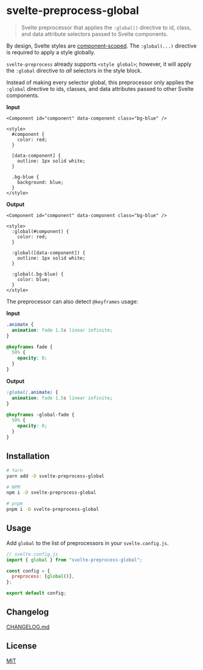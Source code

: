 # svelte-preprocess-global

> Svelte preprocessor that applies the `:global()` directive to id, class, and data attribute selectors passed to Svelte components.

By design, Svelte styles are [component-scoped](https://svelte.dev/docs#component-format-style). The `:global(...)` directive is required to apply a style globally.

`svelte-preprocess` already supports `<style global>`; however, it will apply the `:global` directive to _all_ selectors in the style block.

Instead of making every selector global, this preprocessor only applies the `:global` directive to ids, classes, and data attributes passed to other Svelte components.

**Input**

```svelte
<Component id="component" data-component class="bg-blue" />

<style>
  #component {
    color: red;
  }

  [data-component] {
    outline: 1px solid white;
  }

  .bg-blue {
    background: blue;
  }
</style>
```

**Output**

```svelte
<Component id="component" data-component class="bg-blue" />

<style>
  :global(#component) {
    color: red;
  }

  :global([data-component]) {
    outline: 1px solid white;
  }

  :global(.bg-blue) {
    color: blue;
  }
</style>
```

The preprocessor can also detect `@keyframes` usage:

**Input**

```css
.animate {
  animation: fade 1.5s linear infinite;
}

@keyframes fade {
  50% {
    opacity: 0;
  }
}
```

**Output**

```css
:global(.animate) {
  animation: fade 1.5s linear infinite;
}

@keyframes -global-fade {
  50% {
    opacity: 0;
  }
}
```

## Installation

```bash
# Yarn
yarn add -D svelte-preprocess-global

# NPM
npm i -D svelte-preprocess-global

# pnpm
pnpm i -D svelte-preprocess-global
```

## Usage

Add `global` to the list of preprocessors in your `svelte.config.js`.

```js
// svelte.config.js
import { global } from "svelte-preprocess-global";

const config = {
  preprocess: [global()],
};

export default config;
```

## Changelog

[CHANGELOG.md](CHANGELOG.md)

## License

[MIT](LICENSE)
